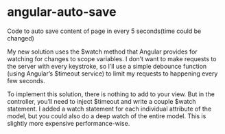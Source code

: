 # angular-auto-save
Code to auto save content of page in every 5 seconds(time could be changed)

My new solution uses the $watch method that Angular provides for watching for changes to scope variables. I don’t want to make requests to the server with every keystroke, so I’ll use a simple debounce function (using Angular’s $timeout service) to limit my requests to happening every few seconds.

To implement this solution, there is nothing to add to your view. But in the controller, you’ll need to inject $timeout and write a couple $watch statement. I added a watch statement for each individual attribute of the model, but you could also do a deep watch of the entire model. This is slightly more expensive performance-wise.


